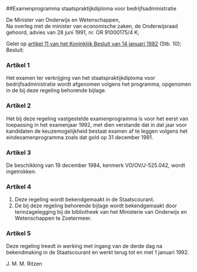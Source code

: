 <meta http-equiv='Content-Type' content='text/html; charset=utf-8' />

##Examenprogramma staatspraktijkdiploma voor bedrijfsadministratie

De Minister van Onderwijs en Wetenschappen,  
Na overleg met de minister van economische zaken, de Onderwijsraad gehoord, advies van 28 juni 1991, nr. OR 91000175/4 K;

Gelet op [artikel 11 van het Koninklijk Besluit van 14 januari 1982](../../../../../../AMvB/staatsexamenbesluit/spd/bedrijfsadministratie/BWBR0003473/README.md) (Stb. 10);
Besluit:    

### Artikel  1  

Het examen ter verkrijging van het staatspraktijkdiploma voor bedrijfsadministratie wordt afgenomen volgens het programma, opgenomen in de bij deze regeling behorende bijlage.  

### Artikel  2  

Het bij deze regeling vastgestelde examenprogramma is voor het eerst van toepassing in het examenjaar 1992, met dien verstande dat in dat jaar voor kandidaten de keuzemogelijkheid bestaat examen af te leggen volgens het eindexamenprogramma zoals dat gold op 31 december 1991.  

### Artikel  3  

De beschikking van 19 december 1984, kenmerk VO/OV/J-525.042, wordt ingetrokken.  

### Artikel  4  

1.  Deze regeling wordt bekendgemaakt in de Staatscourant.   
2.  De bij deze regeling behorende bijlage wordt bekendgemaakt door terinzagelegging bij de bibliotheek van het Ministerie van Onderwijs en Wetenschappen te Zoetermeer.   

### Artikel  5  

Deze regeling treedt in werking met ingang van de derde dag na bekendmaking in de Staatscourant en werkt terug tot en met 1 januari 1992.  

J. M. M. Ritzen      
